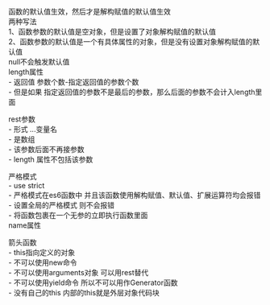#  

函数的默认值生效，然后才是解构赋值的默认值生效  
两种写法  
    1、函数参数的默认值是空对象，但是设置了对象解构赋值的默认值  
    2、函数参数的默认值是一个有具体属性的对象，但是没有设置对象解构赋值的默认值  
null不会触发默认值  
length属性  
    - 返回值 参数个数-指定返回值的参数个数  
    - 但是如果 指定返回值的参数不是最后的参数，那么后面的参数不会计入length里面  

rest参数  
    - 形式 ...变量名  
    - 是数组  
    - 该参数后面不再接参数  
    - length 属性不包括该参数  

严格模式  
    - use strict  
    - 严格模式在es6函数中 并且该函数使用解构赋值、默认值、扩展运算符均会报错  
        - 设置全局的严格模式 则不会报错  
        - 将函数包裹在一个无参的立即执行函数里面  
name属性  

箭头函数  
    - this指向定义的对象  
    - 不可以使用new命令  
    - 不可以使用arguments对象 可以用rest替代  
    - 不可以使用yield命令 所以不可以用作Generator函数  
    - 没有自己的this 内部的this就是外层对象代码块  
